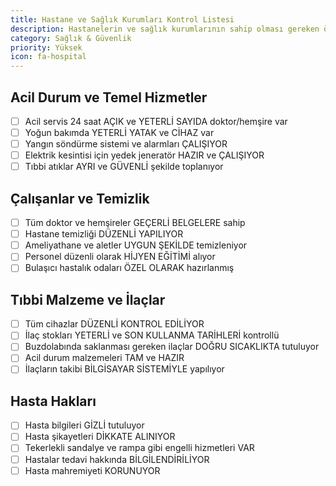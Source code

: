 ```yaml
---
title: Hastane ve Sağlık Kurumları Kontrol Listesi
description: Hastanelerin ve sağlık kurumlarının sahip olması gereken özellikler
category: Sağlık & Güvenlik
priority: Yüksek
icon: fa-hospital
---
```


## Acil Durum ve Temel Hizmetler

- [ ] Acil servis 24 saat AÇIK ve YETERLİ SAYIDA doktor/hemşire var
- [ ] Yoğun bakımda YETERLİ YATAK ve CİHAZ var
- [ ] Yangın söndürme sistemi ve alarmları ÇALIŞIYOR
- [ ] Elektrik kesintisi için yedek jeneratör HAZIR ve ÇALIŞIYOR
- [ ] Tıbbi atıklar AYRI ve GÜVENLİ şekilde toplanıyor

## Çalışanlar ve Temizlik

- [ ] Tüm doktor ve hemşireler GEÇERLİ BELGELERE sahip
- [ ] Hastane temizliği DÜZENLİ YAPILIYOR
- [ ] Ameliyathane ve aletler UYGUN ŞEKİLDE temizleniyor
- [ ] Personel düzenli olarak HİJYEN EĞİTİMİ alıyor
- [ ] Bulaşıcı hastalık odaları ÖZEL OLARAK hazırlanmış

## Tıbbi Malzeme ve İlaçlar

- [ ] Tüm cihazlar DÜZENLİ KONTROL EDİLİYOR
- [ ] İlaç stokları YETERLİ ve SON KULLANMA TARİHLERİ kontrollü
- [ ] Buzdolabında saklanması gereken ilaçlar DOĞRU SICAKLIKTA tutuluyor
- [ ] Acil durum malzemeleri TAM ve HAZIR
- [ ] İlaçların takibi BİLGİSAYAR SİSTEMİYLE yapılıyor

## Hasta Hakları

- [ ] Hasta bilgileri GİZLİ tutuluyor
- [ ] Hasta şikayetleri DİKKATE ALINIYOR
- [ ] Tekerlekli sandalye ve rampa gibi engelli hizmetleri VAR
- [ ] Hastalar tedavi hakkında BİLGİLENDİRİLİYOR
- [ ] Hasta mahremiyeti KORUNUYOR
